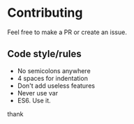 # Contributing
Feel free to make a PR or create an issue.

## Code style/rules
- No semicolons anywhere
- 4 spaces for indentation
- Don't add useless features
- Never use var
- ES6. Use it.

thank
